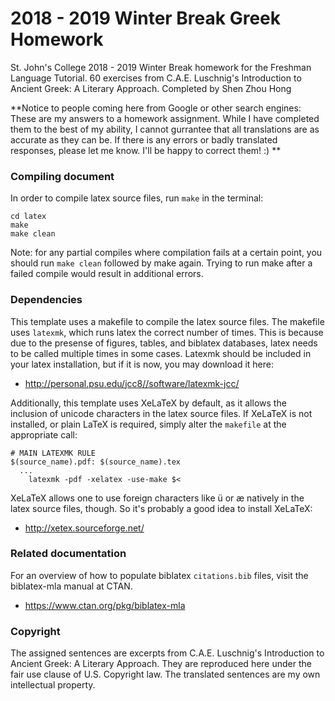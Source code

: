 # 2018 - 2019 Winter Break Greek Homework
St. John's College 2018 - 2019 Winter Break homework for the Freshman Language Tutorial. 60 exercises from C.A.E. Luschnig's Introduction to Ancient Greek: A Literary Approach. Completed by Shen Zhou Hong

**Notice to people coming here from Google or other search engines: These are my answers to a homework assignment. While I have completed them to the best of my ability, I cannot gurrantee that all translations are as accurate as they can be. If there is any errors or badly translated responses, please let me know. I'll be happy to correct them! :) **

### Compiling document
In order to compile latex source files, run `make` in the terminal:
```
cd latex
make
make clean
```

Note: for any partial compiles where compilation fails at a certain point, you
should run `make clean` followed by make again. Trying to run make after a
failed compile would result in additional errors.

### Dependencies
This template uses a makefile to compile the latex source files. The makefile
uses `latexmk`, which runs latex the correct number of times. This is because
due to the presense of figures, tables, and biblatex databases, latex needs to
be called multiple times in some cases. Latexmk should be included in your
latex installation, but if it is now, you may download it here:

* http://personal.psu.edu/jcc8//software/latexmk-jcc/

Additionally, this template uses XeLaTeX by default, as it allows the inclusion
of unicode characters in the latex source files. If XeLaTeX is not installed, or
plain LaTeX is required, simply alter the `makefile` at the appropriate call:

```
# MAIN LATEXMK RULE
$(source_name).pdf: $(source_name).tex
  ...
	latexmk -pdf -xelatex -use-make $<
```

XeLaTeX allows one to use foreign characters like ü or æ natively in the latex
source files, though. So it's probably a good idea to install XeLaTeX:

* http://xetex.sourceforge.net/

### Related documentation
For an overview of how to populate biblatex `citations.bib` files, visit the
biblatex-mla manual at CTAN.

* https://www.ctan.org/pkg/biblatex-mla

### Copyright
The assigned sentences are excerpts from C.A.E. Luschnig's Introduction to Ancient Greek: A Literary Approach. They are reproduced here under the fair use clause of U.S. Copyright law. The translated sentences are my own intellectual property.
